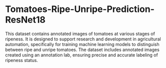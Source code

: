 # Tomatoes-Ripe-Unripe-Prediction-ResNet18


This dataset contains annotated images of tomatoes at various stages of ripeness. It is designed to support research and development in agricultural automation, specifically for training machine learning models to distinguish between ripe and unripe tomatoes. The dataset includes annotated images created using an annotation lab, ensuring precise and accurate labeling of ripeness status.
